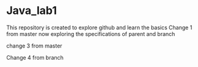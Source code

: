 # Java_lab1
This repository is created to explore github and learn the basics
Change 1 from master
now exploring the specifications of parent and branch 

change 3 from master

Change 4 from branch
